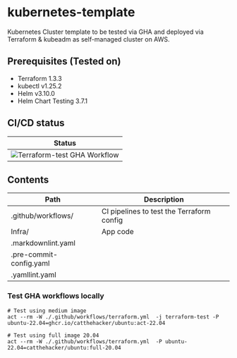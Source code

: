 # kubernetes-template

Kubernetes Cluster template to be tested via GHA and deployed via Terraform & kubeadm as self-managed cluster on AWS.

## Prerequisites (Tested on)

- Terraform 1.3.3
- kubectl v1.25.2
- Helm v3.10.0
- Helm Chart Testing 3.7.1

## CI/CD status

| Status |
| -------|
| ![Terraform-test GHA Workflow](https://github.com/andrey-asoskov/kubernetes-template/actions/workflows/terraform.yml/badge.svg) |

## Contents

| Path               | Description                                                              |
|--------------------|--------------------------------------------------------------------------|
| .github/workflows/ | CI pipelines to test the Terraform config |
| Infra/               | App code                                                                 |
| .markdownlint.yaml
| .pre-commit-config.yaml
| .yamllint.yaml

### Test GHA workflows locally

```commandline
# Test using medium image
act --rm -W ./.github/workflows/terraform.yml  -j terraform-test -P ubuntu-22.04=ghcr.io/catthehacker/ubuntu:act-22.04

# Test using full image 20.04
act --rm -W ./.github/workflows/terraform.yml  -P ubuntu-22.04=catthehacker/ubuntu:full-20.04
```
